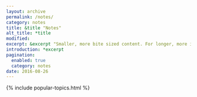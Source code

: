 ```yaml
---
layout: archive
permalink: /notes/
category: notes
title: &title "Notes"
alt_title: *title
modified:
excerpt: &excerpt "Smaller, more bite sized content. For longer, more indepth writing --- peruse the [articles](/articles) section."
introduction: *excerpt
pagination: 
  enabled: true
  category: notes
date: 2016-08-26
---
```


{% include popular-topics.html %}
